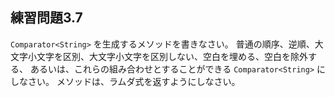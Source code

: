 ## 練習問題3.7

`Comparator<String>` を生成するメソッドを書きなさい。
普通の順序、逆順、大文字小文字を区別、大文字小文字を区別しない、空白を埋める、空白を除外する、
あるいは、これらの組み合わせとすることができる `Comparator<String>` にしなさい。
メソッドは、ラムダ式を返すようにしなさい。
